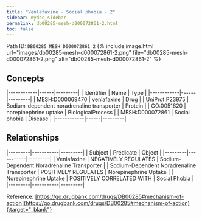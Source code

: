 ```yaml
---
title: "Venlafaxine - Social phobia - 2"
sidebar: mydoc_sidebar
permalink: db00285-mesh-d000072861-2.html
toc: false 
---
```



Path ID: `DB00285_MESH_D000072861_2`
{% include image.html url="images/db00285-mesh-d000072861-2.png" file="db00285-mesh-d000072861-2.png" alt="db00285-mesh-d000072861-2" %}

## Concepts

|------------|------|---------|
| Identifier | Name | Type    |
|------------|------|---------|
| MESH:D000069470 | venlafaxine | Drug |
| UniProt:P23975 | Sodium-dependent noradrenaline transporter | Protein |
| GO:0051620 | norepinephrine uptake | BiologicalProcess |
| MESH:D000072861 | Social phobia | Disease |
|------------|------|---------|

## Relationships

|---------|-----------|---------|
| Subject | Predicate | Object  |
|---------|-----------|---------|
| Venlafaxine | NEGATIVELY REGULATES | Sodium-Dependent Noradrenaline Transporter |
| Sodium-Dependent Noradrenaline Transporter | POSITIVELY REGULATES | Norepinephrine Uptake |
| Norepinephrine Uptake | POSITIVELY CORRELATED WITH | Social Phobia |
|---------|-----------|---------|

Reference: [https://go.drugbank.com/drugs/DB00285#mechanism-of-action](https://go.drugbank.com/drugs/DB00285#mechanism-of-action){:target="_blank"}
